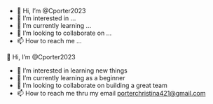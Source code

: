- 👋 Hi, I’m @Cporter2023
- 👀 I’m interested in ...
- 🌱 I’m currently learning ...
- 💞️ I’m looking to collaborate on ...
- 📫 How to reach me ...

<!---
Cporter2023/Cporter2023 is a ✨ special ✨ repository because its `README.md` (this file) appears on your GitHub profile.
You can click the Preview link to take a look at your changes.
--->
 👋 Hi, I’m @Cporter2023
- 👀 I’m interested in learning new things
- 🌱 I’m currently learning as a beginner 
- 💞️ I’m looking to collaborate on building a great team
- 📫 How to reach me thru my email porterchristina421@gmail.com 
